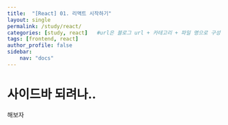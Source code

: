 ```yaml
---
title:  "[React] 01. 리액트 시작하기"
layout: single
permalink: /study/react/
categories: [study, react]   #url은 블로그 url + 카테고리 + 파일 명으로 구성
tags: [frontend, react]
author_profile: false
sidebar:
    nav: "docs"
---
```


# 사이드바 되려나..

해보자

